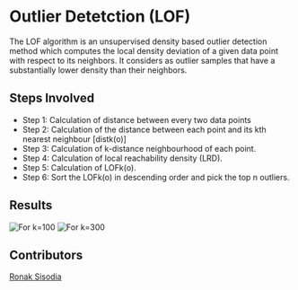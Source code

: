 
Outlier Detetction (LOF)
===========
The LOF algorithm is an unsupervised density based outlier detection method which computes the local density deviation of a given data point with respect to its neighbors. It considers as outlier samples that have a substantially lower density than their neighbors.

Steps Involved
----------------
- Step 1: Calculation of distance between every two data points
- Step 2: Calculation of the distance between each point and its kth nearest neighbour [distk(o)]
- Step 3: Calculation of k-distance neighbourhood of each point.
- Step 4: Calculation of local reachability density (LRD).
- Step 5: Calculation of LOFk(o).
- Step 6: Sort the LOFk(o) in descending order and pick the top n outliers.

Results
-------------
![For k=100](https://github.com/ronak-07/Outlier-Detection-LOF-/blob/master/100.png)
![For k=300](https://github.com/ronak-07/Outlier-Detection-LOF-/blob/master/300.png)

Contributors
-------------
[Ronak Sisodia](https://github.com/ronak-07)
